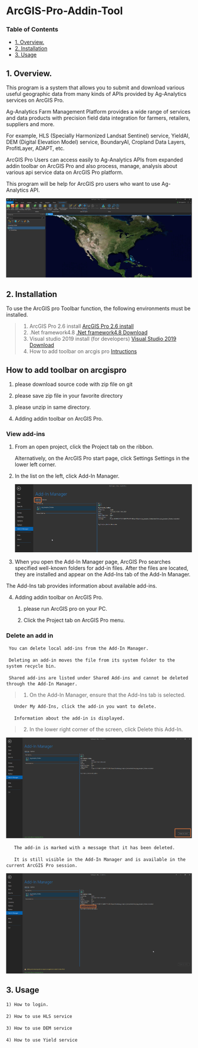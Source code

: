 # ArcGIS-Pro-Addin-Tool



### Table of Contents

- [1. Overview.](#1.-Overview.)
- [2. Installation](#2.-Installation.)
- [3. Usage](#3.-Usage)


## 1. Overview.

This program is a system that allows you to submit and download various useful geographic data from many kinds of APIs provided by Ag-Analytics services on ArcGIS Pro.

Ag-Analytics Farm Management Platform provides a wide range of services and data products with precision field data integration for farmers, retailers, suppliers and more.

For example, HLS (Specially Harmonized Landsat Sentinel) service, YieldAI, DEM (Digital Elevation Model) service, BoundaryAI, Cropland Data Layers, ProfitLayer, ADAPT, etc.

ArcGIS Pro Users can access easily to Ag-Analytics APIs from expanded addin toolbar on ArcGIS Pro and also process, manage, analysis about various api service data on ArcGIS Pro platform.

This program will be help for ArcGIS pro users who want to use Ag-Analytics API.

![Project Image](https://github.com/DavidFullstackdev/ArcGIS-Pro-Addin-Tool/blob/master/images/Generalworkflow.png)

## 2. Installation

To use the ArcGIS pro Toolbar function, the following environments must be installed.
> 1) ArcGIS Pro 2.6 install
[ArcGIS Pro 2.6 install](https://pro.arcgis.com/en/pro-app/get-started/install-and-sign-in-to-arcgis-pro.htm)
> 2) .Net framework4.8 
[.Net framework4.8 Download](https://dotnet.microsoft.com/download/)
> 3) Visual studio 2019 install (for developers)
[Visual Studio 2019 Download](https://visualstudio.microsoft.com/downloads/)
> 4) How to add toolbar on arcgis pro
[Intructions](https://awesomeopensource.com/project/Esri/arcgis-pro-sdk-community-samples/) 


## How to add toolbar on arcgispro

1) please download source code with zip file on git

2) please save zip file in your favorite directory

3) please unzip in same directory.

4) Adding addin toolbar on ArcGIS Pro.

### View add-ins

 1. From an open project, click the Project tab on the ribbon. 

    Alternatively, on the ArcGIS Pro start page, click Settings Settings in the lower left corner.

 2. In the list on the left, click Add-In Manager.

    ![Project Image](https://github.com/DavidFullstackdev/ArcGIS-Pro-Addin-Tool/blob/master/images/add-ins.png)

 3. When you open the Add-In Manager page, ArcGIS Pro searches specified well-known folders      for   add-in files. After the files are located, they are installed and appear on the Add-Ins   tab of the Add-In Manager. 

   The Add-Ins tab provides information about available add-ins.

4. Adding addin toolbar on ArcGIS Pro.

   1) please run ArcGIS pro on your PC.

   2) Click the Project tab on ArcGIS Pro menu.


### Delete an add in 

     You can delete local add-ins from the Add-In Manager. 

     Deleting an add-in moves the file from its system folder to the system recycle bin. 

     Shared add-ins are listed under Shared Add-ins and cannot be deleted through the Add-In Manager.

 > 1. On the Add-In Manager, ensure that the Add-Ins tab is selected. 

       Under My Add-Ins, click the add-in you want to delete.

       Information about the add-in is displayed.

 > 2. In the lower right corner of the screen, click Delete this Add-In.

![Project Image](https://github.com/DavidFullstackdev/ArcGIS-Pro-Addin-Tool/blob/master/images/del-addin.png)

       The add-in is marked with a message that it has been deleted. 

       It is still visible in the Add-In Manager and is available in the current ArcGIS Pro session.

![Project Image](https://github.com/DavidFullstackdev/ArcGIS-Pro-Addin-Tool/blob/master/images/del-msg.png)


## 3. Usage

    1) How to login.

    2) How to use HLS service

    3) How to use DEM service

    4) How to use Yield service





